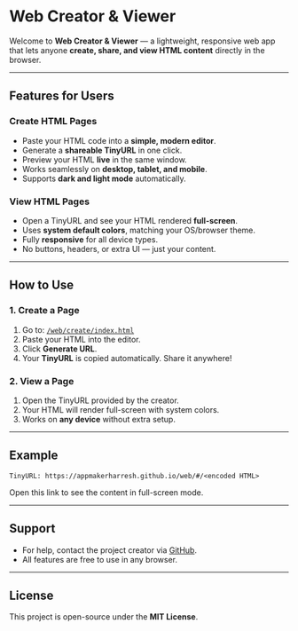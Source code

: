 # Web Creator & Viewer

Welcome to **Web Creator & Viewer** — a lightweight, responsive web app that lets anyone **create, share, and view HTML content** directly in the browser.

---

## Features for Users

### Create HTML Pages

* Paste your HTML code into a **simple, modern editor**.
* Generate a **shareable TinyURL** in one click.
* Preview your HTML **live** in the same window.
* Works seamlessly on **desktop, tablet, and mobile**.
* Supports **dark and light mode** automatically.

### View HTML Pages

* Open a TinyURL and see your HTML rendered **full-screen**.
* Uses **system default colors**, matching your OS/browser theme.
* Fully **responsive** for all device types.
* No buttons, headers, or extra UI — just your content.

---

## How to Use

### 1. Create a Page

1. Go to: [`/web/create/index.html`](https://appmakerharresh.github.io/web/create)
2. Paste your HTML into the editor.
3. Click **Generate URL**.
4. Your **TinyURL** is copied automatically. Share it anywhere!

### 2. View a Page

1. Open the TinyURL provided by the creator.
2. Your HTML will render full-screen with system colors.
3. Works on **any device** without extra setup.

---

## Example

```
TinyURL: https://appmakerharresh.github.io/web/#/<encoded HTML>
```

Open this link to see the content in full-screen mode.

---

## Support

* For help, contact the project creator via [GitHub](https://github.com/appmakerharresh).
* All features are free to use in any browser.

---

## License

This project is open-source under the **MIT License**.
